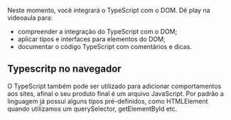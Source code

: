 Neste momento, você integrará o TypeScript com o DOM. Dê play na videoaula para:

- compreender a integração do TypeScript com o DOM;
- aplicar tipos e interfaces para elementos do DOM;
- documentar o código TypeScript com comentários e dicas.

## Typescritp no navegador

O TypeScript também pode ser utilizado para adicionar comportamentos aos sites, afinal o seu produto final é um arquivo JavaScript. Por padrão a linguagem já possui alguns tipos pré-definidos, como HTMLElement quando utilizamos um querySelector, getElementById etc.

